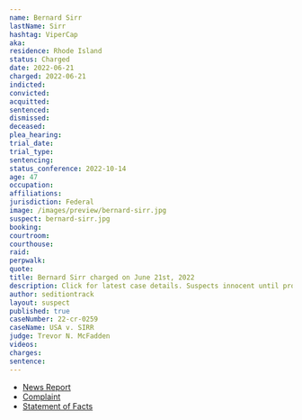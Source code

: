 ```yaml
---
name: Bernard Sirr
lastName: Sirr
hashtag: ViperCap
aka:
residence: Rhode Island
status: Charged
date: 2022-06-21
charged: 2022-06-21
indicted:
convicted:
acquitted:
sentenced:
dismissed:
deceased:
plea_hearing:
trial_date:
trial_type:
sentencing:
status_conference: 2022-10-14
age: 47
occupation:
affiliations:
jurisdiction: Federal
image: /images/preview/bernard-sirr.jpg
suspect: bernard-sirr.jpg
booking:
courtroom:
courthouse:
raid:
perpwalk:
quote:
title: Bernard Sirr charged on June 21st, 2022
description: Click for latest case details. Suspects innocent until proven guilty.
author: seditiontrack
layout: suspect
published: true
caseNumber: 22-cr-0259
caseName: USA v. SIRR
judge: Trevor N. McFadden
videos:
charges:
sentence:
---
```

- [News Report](https://www.abc6.com/north-kingstown-man-charged-in-jan-6-capitol-attack/)
- [Complaint](https://www.justice.gov/usao-dc/case-multi-defendant/file/1516321/download)
- [Statement of Facts](https://www.justice.gov/usao-dc/case-multi-defendant/file/1516326/download)
